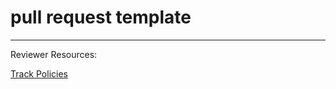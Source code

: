 # pull request template

<!-- Your content goes here: -->



<!-- DO NOT EDIT BELOW THIS LINE! -->
---

Reviewer Resources:

[Track Policies](https://github.com/exercism/java/blob/master/POLICIES.md#event-checklist)
